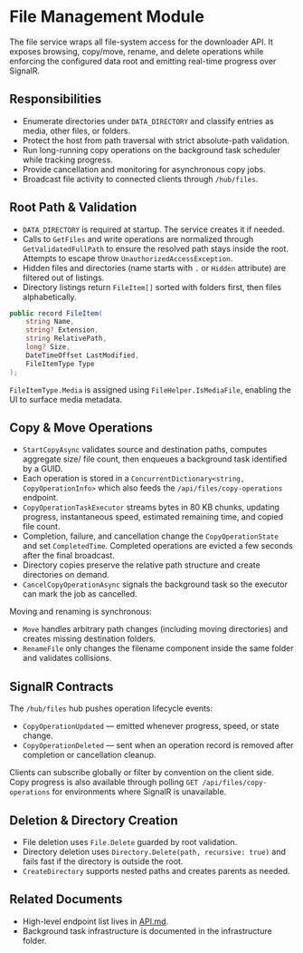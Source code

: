 # File Management Module

The file service wraps all file-system access for the downloader API. It exposes browsing, copy/move, rename, and delete operations while enforcing the configured data root and emitting real-time progress over SignalR.

## Responsibilities
- Enumerate directories under `DATA_DIRECTORY` and classify entries as media, other files, or folders.
- Protect the host from path traversal with strict absolute-path validation.
- Run long-running copy operations on the background task scheduler while tracking progress.
- Provide cancellation and monitoring for asynchronous copy jobs.
- Broadcast file activity to connected clients through `/hub/files`.

## Root Path & Validation
- `DATA_DIRECTORY` is required at startup. The service creates it if needed.
- Calls to `GetFiles` and write operations are normalized through `GetValidatedFullPath` to ensure the resolved path stays inside the root. Attempts to escape throw `UnauthorizedAccessException`.
- Hidden files and directories (name starts with `.` or `Hidden` attribute) are filtered out of listings.
- Directory listings return `FileItem[]` sorted with folders first, then files alphabetically.

```csharp
public record FileItem(
    string Name,
    string? Extension,
    string RelativePath,
    long? Size,
    DateTimeOffset LastModified,
    FileItemType Type
);
```

`FileItemType.Media` is assigned using `FileHelper.IsMediaFile`, enabling the UI to surface media metadata.

## Copy & Move Operations
- `StartCopyAsync` validates source and destination paths, computes aggregate size/ file count, then enqueues a background task identified by a GUID.
- Each operation is stored in a `ConcurrentDictionary<string, CopyOperationInfo>` which also feeds the `/api/files/copy-operations` endpoint.
- `CopyOperationTaskExecutor` streams bytes in 80 KB chunks, updating progress, instantaneous speed, estimated remaining time, and copied file count.
- Completion, failure, and cancellation change the `CopyOperationState` and set `CompletedTime`. Completed operations are evicted a few seconds after the final broadcast.
- Directory copies preserve the relative path structure and create directories on demand.
- `CancelCopyOperationAsync` signals the background task so the executor can mark the job as cancelled.

Moving and renaming is synchronous:
- `Move` handles arbitrary path changes (including moving directories) and creates missing destination folders.
- `RenameFile` only changes the filename component inside the same folder and validates collisions.

## SignalR Contracts
The `/hub/files` hub pushes operation lifecycle events:
- `CopyOperationUpdated` — emitted whenever progress, speed, or state change.
- `CopyOperationDeleted` — sent when an operation record is removed after completion or cancellation cleanup.

Clients can subscribe globally or filter by convention on the client side. Copy progress is also available through polling `GET /api/files/copy-operations` for environments where SignalR is unavailable.

## Deletion & Directory Creation
- File deletion uses `File.Delete` guarded by root validation.
- Directory deletion uses `Directory.Delete(path, recursive: true)` and fails fast if the directory is outside the root.
- `CreateDirectory` supports nested paths and creates parents as needed.

## Related Documents
- High-level endpoint list lives in [API.md](../API.md).
- Background task infrastructure is documented in the infrastructure folder.
